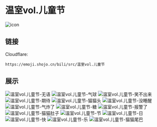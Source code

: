 # 温室vol.儿童节
![icon](https://emoji.shojo.cn/bili/src/温室vol.儿童节/icon.png)
## 链接
Cloudflare:
```
https://emoji.shojo.cn/bili/src/温室vol.儿童节
```
## 展示
![温室vol.儿童节-无语](https://emoji.shojo.cn/bili/src/温室vol.儿童节/温室vol.儿童节-无语.png)
![温室vol.儿童节-气球](https://emoji.shojo.cn/bili/src/温室vol.儿童节/温室vol.儿童节-气球.png)
![温室vol.儿童节-笑不出来](https://emoji.shojo.cn/bili/src/温室vol.儿童节/温室vol.儿童节-笑不出来.png)
![温室vol.儿童节-期待](https://emoji.shojo.cn/bili/src/温室vol.儿童节/温室vol.儿童节-期待.png)
![温室vol.儿童节-猫猫头](https://emoji.shojo.cn/bili/src/温室vol.儿童节/温室vol.儿童节-猫猫头.png)
![温室vol.儿童节-没睡醒](https://emoji.shojo.cn/bili/src/温室vol.儿童节/温室vol.儿童节-没睡醒.png)
![温室vol.儿童节-气炸了](https://emoji.shojo.cn/bili/src/温室vol.儿童节/温室vol.儿童节-气炸了.png)
![温室vol.儿童节-糖](https://emoji.shojo.cn/bili/src/温室vol.儿童节/温室vol.儿童节-糖.png)
![温室vol.儿童节-报警了](https://emoji.shojo.cn/bili/src/温室vol.儿童节/温室vol.儿童节-报警了.png)
![温室vol.儿童节-猫猫肚子](https://emoji.shojo.cn/bili/src/温室vol.儿童节/温室vol.儿童节-猫猫肚子.png)
![温室vol.儿童节-节](https://emoji.shojo.cn/bili/src/温室vol.儿童节/温室vol.儿童节-节.png)
![温室vol.儿童节-日](https://emoji.shojo.cn/bili/src/温室vol.儿童节/温室vol.儿童节-日.png)
![温室vol.儿童节-快](https://emoji.shojo.cn/bili/src/温室vol.儿童节/温室vol.儿童节-快.png)
![温室vol.儿童节-乐](https://emoji.shojo.cn/bili/src/温室vol.儿童节/温室vol.儿童节-乐.png)
![温室vol.儿童节-猫猫尾巴](https://emoji.shojo.cn/bili/src/温室vol.儿童节/温室vol.儿童节-猫猫尾巴.png)
